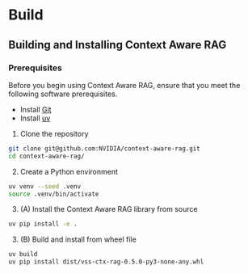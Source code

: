 # Build

## Building and Installing Context Aware RAG

### Prerequisites

Before you begin using Context Aware RAG, ensure that you meet the following software prerequisites.

- Install [Git](https://git-scm.com/)
- Install [uv](https://docs.astral.sh/uv/getting-started/installation/)

1. Clone the repository

```bash
git clone git@github.com:NVIDIA/context-aware-rag.git
cd context-aware-rag/
```

2. Create a Python environment

```bash
uv venv --seed .venv
source .venv/bin/activate
```

3. (A) Install the Context Aware RAG library from source

```bash
uv pip install -e .
```

3. (B) Build and install from wheel file
```bash
uv build
uv pip install dist/vss-ctx-rag-0.5.0-py3-none-any.whl
```
